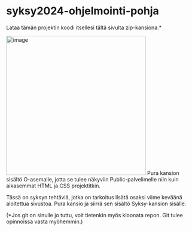 ﻿# syksy2024-ohjelmointi-pohja

Lataa tämän projektin koodi itsellesi tältä sivulta zip-kansiona.\*

<img width="373" alt="image" src="https://github.com/webohjelmointi/kevat2024pohja/assets/102667765/8dc433ad-3883-4676-9696-2f682cc0adf9">
Pura kansion sisältö O-asemalle, jotta se tulee näkyviin Public-palvelimelle niin kuin aikasemmat HTML ja CSS projektitkin.

Tässä on syksyn tehtäviä, jotka on tarkoitus lisätä osaksi viime keväänä aloitettua sivustoa. Pura kansio ja siirrä sen sisältö Syksy-kansion sisälle.

(\*Jos git on sinulle jo tuttu, voit tietenkin myös kloonata repon. Git tulee opinnoissa vasta myöhemmin.)
